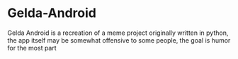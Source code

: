 # Gelda-Android
Gelda Android is a recreation of a
meme project originally written in python,
the app itself may be somewhat offensive
to some people, the goal is humor for the most part